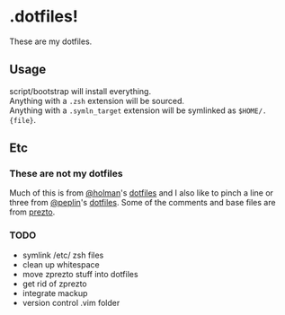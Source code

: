 # .dotfiles!

These are my dotfiles.

## Usage

script/bootstrap will install everything.  
Anything with a `.zsh` extension will be sourced.  
Anything with a `.symln_target` extension will be 
symlinked as `$HOME/.{file}`.

## Etc

### These are not my dotfiles
Much of this is from [@holman][@1]'s [dotfiles][l1] and I also like to pinch a line or three from [@peplin][@2]'s [dotfiles][l2].  Some of the comments and base files are from [prezto][l3].

### TODO
* symlink /etc/ zsh files
* clean up whitespace
* move zprezto stuff into dotfiles
* get rid of zprezto
* integrate mackup
* version control .vim folder


[@1]: https://github.com/holman
[@2]: https://github.com/peplin

[l1]: https://github.com/holman/dotfiles
[l2]: https://github.com/peplin/dotfiles
[l3]: https://github.com/sorin-ionescu/prezto